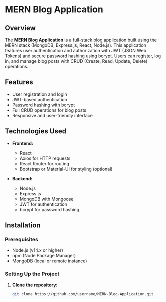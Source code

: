# MERN Blog Application

## Overview

The **MERN Blog Application** is a full-stack blog application built using the MERN stack (MongoDB, Express.js, React, Node.js). This application features user authentication and authorization with JWT (JSON Web Tokens) and secure password hashing using bcrypt. Users can register, log in, and manage blog posts with CRUD (Create, Read, Update, Delete) operations.

## Features

- User registration and login
- JWT-based authentication
- Password hashing with bcrypt
- Full CRUD operations for blog posts
- Responsive and user-friendly interface

## Technologies Used

- **Frontend:**
  - React
  - Axios for HTTP requests
  - React Router for routing
  - Bootstrap or Material-UI for styling (optional)

- **Backend:**
  - Node.js
  - Express.js
  - MongoDB with Mongoose
  - JWT for authentication
  - bcrypt for password hashing

## Installation

### Prerequisites

- Node.js (v14.x or higher)
- npm (Node Package Manager)
- MongoDB (local or remote instance)

### Setting Up the Project

1. **Clone the repository:**

   ```bash
   git clone https://github.com/username/MERN-Blog-Application.git
